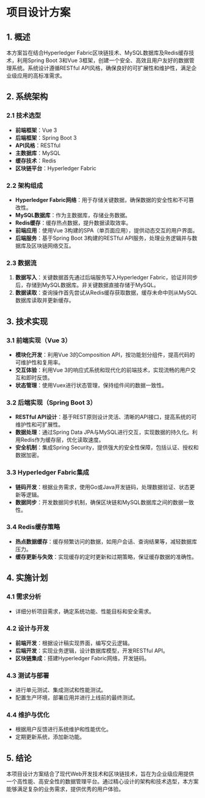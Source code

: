 # 项目设计方案

## 1. 概述

本方案旨在结合Hyperledger Fabric区块链技术、MySQL数据库及Redis缓存技术，利用Spring Boot 3和Vue 3框架，创建一个安全、高效且用户友好的数据管理系统。系统设计遵循RESTful API风格，确保良好的可扩展性和维护性，满足企业级应用的高标准需求。

## 2. 系统架构

### 2.1 技术选型

- **前端框架**：Vue 3
- **后端框架**：Spring Boot 3
- **API风格**：RESTful
- **主数据库**：MySQL
- **缓存技术**：Redis
- **区块链平台**：Hyperledger Fabric

### 2.2 架构组成

- **Hyperledger Fabric网络**：用于存储关键数据，确保数据的安全性和不可篡改性。
- **MySQL数据库**：作为主数据库，存储业务数据。
- **Redis缓存**：缓存热点数据，提升数据读取效率。
- **前端应用**：使用Vue 3构建的SPA（单页面应用），提供动态交互的用户界面。
- **后端服务**：基于Spring Boot 3构建的RESTful API服务，处理业务逻辑并与数据库及区块链网络交互。

### 2.3 数据流

1. **数据写入**：关键数据首先通过后端服务写入Hyperledger Fabric，验证并同步后，存储到MySQL数据库。非关键数据直接存储于MySQL。
2. **数据读取**：查询操作首先尝试从Redis缓存获取数据，缓存未命中则从MySQL数据库读取并更新缓存。

## 3. 技术实现

### 3.1 前端实现（Vue 3）

- **模块化开发**：利用Vue 3的Composition API，按功能划分组件，提高代码的可维护性和复用率。
- **交互体验**：利用Vue 3的响应式系统和现代化的前端技术，实现流畅的用户交互和即时反馈。
- **状态管理**：使用Vuex进行状态管理，保持组件间的数据一致性。

### 3.2 后端实现（Spring Boot 3）

- **RESTful API设计**：基于REST原则设计灵活、清晰的API接口，提高系统的可维护性和可扩展性。
- **数据处理**：通过Spring Data JPA与MySQL进行交互，实现数据的持久化。利用Redis作为缓存层，优化读取速度。
- **安全机制**：集成Spring Security，提供强大的安全性保障，包括认证、授权和数据加密。

### 3.3 Hyperledger Fabric集成

- **链码开发**：根据业务需求，使用Go或Java开发链码，处理数据验证、状态更新等逻辑。
- **数据同步**：开发数据同步机制，确保区块链和MySQL数据库之间的数据一致性。

### 3.4 Redis缓存策略

- **热点数据缓存**：缓存频繁访问的数据，如用户会话、查询结果等，减轻数据库压力。
- **缓存更新与失效**：实现缓存的定时更新和过期策略，保证缓存数据的准确性。

## 4. 实施计划

### 4.1 需求分析

- 详细分析项目需求，确定系统功能、性能目标和安全需求。

### 4.2 设计与开发

- **前端开发**：根据设计稿实现界面，编写交云逻辑。
- **后端开发**：实现业务逻辑，设计数据库模型，开发RESTful API。
- **区块链集成**：搭建Hyperledger Fabric网络，开发链码。

### 4.3 测试与部署

- 进行单元测试、集成测试和性能测试。
- 配置生产环境，部署应用并进行上线前的最终测试。

### 4.4 维护与优化

- 根据用户反馈进行系统维护和性能优化。
- 定期更新系统，添加新功能。

## 5. 结论

本项目设计方案结合了现代Web开发技术和区块链技术，旨在为企业级应用提供一个高性能、高安全性的数据管理平台。通过精心设计的架构和技术选型，本方案能够满足复杂的业务需求，提供优秀的用户体验。